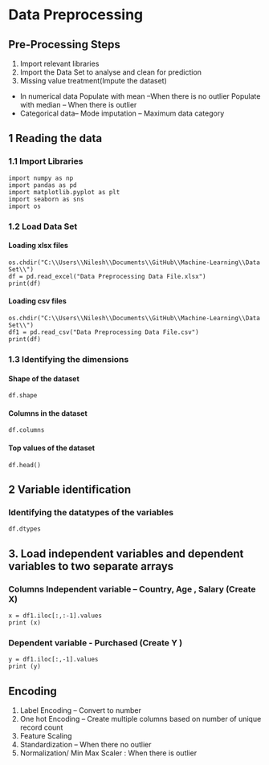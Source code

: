 # Data Preprocessing

## Pre-Processing Steps 

1. Import relevant libraries 
2. Import the Data Set to analyse and clean for prediction 
3. Missing value treatment(Impute the dataset)
- In numerical data
Populate with mean –When there  is no outlier
Populate with median – When there is outlier
- Categorical data– Mode imputation – Maximum data category

## 1 Reading the data

### 1.1 Import Libraries
```
import numpy as np
import pandas as pd
import matplotlib.pyplot as plt
import seaborn as sns
import os
```

### 1.2 Load Data Set
#### Loading xlsx files 
``` 
os.chdir("C:\\Users\\Nilesh\\Documents\\GitHub\\Machine-Learning\\Data Set\\")
df = pd.read_excel("Data Preprocessing Data File.xlsx")	
print(df)
```

#### Loading csv files 
``` 
os.chdir("C:\\Users\\Nilesh\\Documents\\GitHub\\Machine-Learning\\Data Set\\")
df1 = pd.read_csv("Data Preprocessing Data File.csv")
print(df)
```

### 1.3 Identifying the dimensions

#### Shape of the dataset
```
df.shape
```

#### Columns in the dataset
```
df.columns
```

#### Top values of the dataset
```
df.head()
```

## 2 Variable identification

### Identifying the datatypes of the variables
```
df.dtypes
```


## 3. Load independent variables and dependent variables to two separate arrays 
### Columns Independent variable – Country, Age , Salary (Create X)
```
x = df1.iloc[:,:-1].values
print (x)
```

### Dependent variable  - Purchased (Create Y )
```
y = df1.iloc[:,-1].values
print (y)
```

## Encoding
1. Label  Encoding – Convert to number 
2. One hot Encoding – Create multiple columns based on number of unique record count
3. Feature Scaling 
4. Standardization – When there  no outlier 
5. Normalization/ Min Max Scaler :  When there is  outlier




